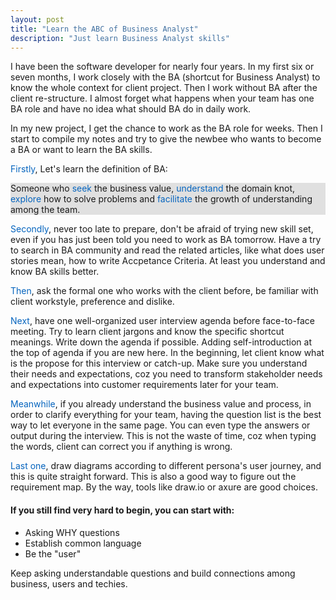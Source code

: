 ```yaml
---
layout: post
title: "Learn the ABC of Business Analyst"
description: "Just learn Business Analyst skills"
---
```

I have been the software developer for  nearly four years. In my first six or seven months, I work closely with the BA (shortcut for Business Analyst) to know the whole context for client project. Then I work without BA after the client re-structure. I almost forget what happens when your team has one BA role and have no idea what should BA do in daily work.

In my new project, I get the chance to work as the BA role for weeks. Then I start to compile my notes and try to give the newbee who wants to become a BA or want to learn the BA skills.

<span style="color:#0564be">Firstly</span>, Let's learn the definition of BA:

<p style="background-color:#E0E0E0">Someone who <span style="color:#0564be">seek</span> the business value, <span style="color:#0564be">understand</span> the domain knot, <span style="color:#0564be">explore</span> how to solve problems and <span style="color:#0564be">facilitate</span> the growth of understanding among the team.</p>

<span style="color:#0564be">Secondly</span>, never too late to prepare, don't be afraid of trying new skill set, even if you has just been told you need to work as BA tomorrow. Have a try to search in BA community and read the related articles, like what does user stories mean, how to write Accpetance Criteria. At least you understand and know BA skills better.

<span style="color:#0564be">Then</span>, ask the formal one who works with the client before, be familiar with client workstyle, preference and dislike.

<span style="color:#0564be">Next</span>, have one well-organized user interview agenda before face-to-face meeting. Try to learn client jargons and know the specific shortcut meanings. Write down the agenda if possible. Adding self-introduction at the top of agenda if you are new here. In the beginning, let client know what is the propose for this interview or catch-up. Make sure you understand their needs and expectations, coz you need to transform stakeholder needs and expectations into customer requirements later for your team.

<span style="color:#0564be">Meanwhile</span>, if you already understand the business value and process, in order to clarify everything for your team, having the question list is the best way to let everyone in the same page. You can even type the answers or output during the interview. This is not the waste of time, coz when typing the  words, client can correct you if anything is wrong.

<span style="color:#0564be">Last one</span>, draw diagrams according to different persona's user journey, and this is quite straight forward. This is also a good way to figure out the requirement map. By the way, tools like draw.io or axure are good choices.

#### If you still find very hard to begin, you can start with:
* Asking WHY questions
* Establish common language
* Be the "user"

Keep asking understandable questions and build connections among business, users and techies.
